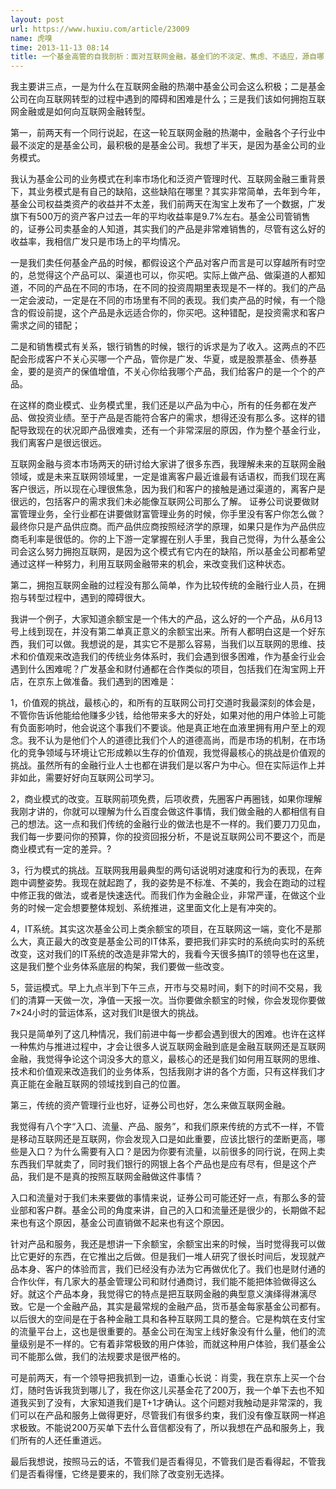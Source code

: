 ```yaml
---
layout: post
url: https://www.huxiu.com/article/23009
name: 虎嗅
time: 2013-11-13 08:14
title: 一个基金高管的自我剖析：面对互联网金融，基金们的不淡定、焦虑、不适应，源自哪？
---
```

我主要讲三点，一是为什么在互联网金融的热潮中基金公司会这么积极；二是基金公司在向互联网转型的过程中遇到的障碍和困难是什么；三是我们该如何拥抱互联网金融或是如何向互联网金融转型。

第一，前两天有一个同行说起，在这一轮互联网金融的热潮中，金融各个子行业中最不淡定的是基金公司，最积极的是基金公司。我想了半天，是因为基金公司的业务模式。

我认为基金公司的业务模式在利率市场化和泛资产管理时代、互联网金融三重背景下，其业务模式是有自己的缺陷，这些缺陷在哪里？其实非常简单，去年到今年，基金公司权益类资产的收益并不太差，我们前两天在淘宝上发布了一个数据，广发旗下有500万的资产客户过去一年的平均收益率是9.7%左右。基金公司管销售的，证券公司卖基金的人知道，其实我们的产品是非常难销售的，尽管有这么好的收益率，我相信广发只是市场上的平均情况。

一是我们卖任何基金产品的时候，都假设这个产品对客户而言是可以穿越所有时空的，总觉得这个产品可以、渠道也可以，你买吧。实际上做产品、做渠道的人都知道，不同的产品在不同的市场，在不同的投资周期里表现是不一样的。我们的产品一定会波动，一定是在不同的市场里有不同的表现。我们卖产品的时候，有一个隐含的假设前提，这个产品是永远适合你的，你买吧。这种错配，是投资需求和客户需求之间的错配；

二是和销售模式有关系，银行销售的时候，银行的诉求是为了收入。这两点的不匹配会形成客户不关心买哪一个产品，管你是广发、华夏，或是股票基金、债券基金，要的是资产的保值增值，不关心你给我哪个产品，我们给客户的是一个个的产品。

在这样的商业模式、业务模式里，我们还是以产品为中心，所有的任务都在发产品、做投资业绩。至于产品是否能符合客户的需求，想得还没有那么多。这样的错配导致现在的状况即产品很难卖，还有一个非常深层的原因，作为整个基金行业，我们离客户是很远很远。

互联网金融与资本市场两天的研讨给大家讲了很多东西，我理解未来的互联网金融领域，或是未来互联网领域里，一定是谁离客户最近谁最有话语权，而我们现在离客户很远，所以现在心理很焦急，因为我们和客户的接触是通过渠道的，离客户是很远的，包括客户的需求我们未必能像互联网公司那么了解。 证券公司说要做财富管理业务，全行业都在讲要做财富管理业务的时候，你手里没有客户你怎么做？最终你只是产品供应商。而产品供应商按照经济学的原理，如果只是作为产品供应商毛利率是很低的。你的上下游一定掌握在别人手里，我自己觉得，为什么基金公司会这么努力拥抱互联网，是因为这个模式有它内在的缺陷，所以基金公司都希望通过这样一种努力，利用互联网金融带来的机会，来改变我们这种状态。

第二，拥抱互联网金融的过程没有那么简单，作为比较传统的金融行业人员，在拥抱与转型过程中，遇到的障碍很大。

我讲一个例子，大家知道余额宝是一个伟大的产品，这么好的一个产品，从6月13号上线到现在，并没有第二单真正意义的余额宝出来。所有人都明白这是一个好东西，我们可以做。我想说的是，其实它不是那么容易，当我们以互联网的思维、技术和价值观来改造我们的传统业务体系时，我们会遇到很多困难，作为基金行业会遇到什么困难呢？广发基金和财付通都在合作类似的项目，包括我们在淘宝网上开店，在京东上做准备。我们遇到的困难是：

1，价值观的挑战，最核心的，和所有的互联网公司打交道时我最深刻的体会是，不管你告诉他能给他赚多少钱，给他带来多大的好处，如果对他的用户体验上可能有负面影响时，他会说这个事我们不要谈。他是真正地在血液里拥有用户至上的观念。我不认为是他们个人的道德比我们个人的道德高尚，而是市场的机制，在市场化的竞争领域与环境让它形成赖以生存的价值观，我觉得最核心的挑战是价值观的挑战。虽然所有的金融行业人士也都在讲我们是以客户为中心。但在实际运作上并非如此，需要好好向互联网公司学习。

2，商业模式的改变。互联网前项免费，后项收费，先圈客户再圈钱，如果你理解我刚才讲的，你就可以理解为什么百度会做这件事情，我们做金融的人都相信有自己的想法。这一点和我们传统的金融行业的做法也是不一样的。我们要刀刀见血，我们每一步要问你的预算，你的投资回报分析，不是说互联网公司不要这个，而是商业模式有一定的差异。?

3，行为模式的挑战。互联网我用最典型的两句话说明对速度和行为的表现，在奔跑中调整姿势。我现在就起跑了，我的姿势是不标准、不美的，我会在跑动的过程中修正我的做法，或者是快速迭代。而我们作为金融企业，非常严谨，在做这个业务的时候一定会想要整体规划、系统推进，这里面文化上是有冲突的。

4，IT系统。其实这次基金公司上类余额宝的项目，在互联网这一端，变化不是那么大，真正最大的改变是基金公司的IT体系，要把我们非实时的系统向实时的系统改变，这对我们的IT系统的改造是非常大的，我看今天很多搞IT的领导也在这里，这是我们整个业务体系底层的构架，我们要做一些改变。

5，营运模式。早上九点半到下午三点，开市与交易时间，剩下的时间不交易，我们的清算一天做一次，净值一天报一次。当你要做余额宝的时候，你会发现你要做7×24小时的营运体系，这对我们It是很大的挑战。

我只是简单列了这几种情况，我们前进中每一步都会遇到很大的困难。也许在这样一种焦灼与推进过程中，才会让很多人说互联网金融到底是金融互联网还是互联网金融，我觉得争论这个词没多大的意义，最核心的还是我们如何用互联网的思维、技术和价值观来改造我们的业务体系，包括我刚才讲的各个方面，只有这样我们才真正能在金融互联网的领域找到自己的位置。

第三，传统的资产管理行业也好，证券公司也好，怎么来做互联网金融。

我觉得有八个字“入口、流量、产品、服务”，和我们原来传统的方式不一样，不管是移动互联网还是互联网，你会发现入口是如此重要，应该比银行的垄断更高，哪些是入口？为什么需要有入口？是因为你要有流量，以前很多的同行说，在网上卖东西我们早就卖了，同时我们银行的网银上各个产品也是应有尽有，但是这个产品，我们是不是真的按照互联网金融做这件事情？

入口和流量对于我们未来要做的事情来说，证券公司可能还好一点，有那么多的营业部和客户群。基金公司的角度来讲，自己的入口和流量还是很少的，长期做不起来也有这个原因，基金公司直销做不起来也有这个原因。

针对产品和服务，我还是想讲一下余额宝，余额宝出来的时候，当时觉得我可以做比它更好的东西，在它推出之后做。但是我们一堆人研究了很长时间后，发现就产品本身、客户的体验而言，我们已经没有办法为它再做优化了。我们也是财付通的合作伙伴，有几家大的基金管理公司和财付通商讨，我们能不能把体验做得这么好。就这个产品本身，我觉得它的特点是把互联网金融的典型意义演绎得淋漓尽致。它是一个金融产品，其实是最常规的金融产品，货币基金每家基金公司都有。以后很大的空间是在于各种金融工具和各种互联网工具的整合。它是构筑在支付宝的流量平台上，这也是很重要的。基金公司在淘宝上线好象没有什么量，他们的流量级别是不一样的。它有着非常极致的用户体验，而就这种用户体验，我们基金公司不能那么做，我们的法规要求是很严格的。

可是前两天，有一个领导把我抓到一边，语重心长说：肖雯，我在京东上买一个台灯，随时告诉我货到哪儿了，我在你这儿买基金花了200万，我一个单下去也不知道我买到了没有，大家知道我们是T+1才确认。这个问题对我触动是非常深的，我们可以在产品和服务上做得更好，尽管我们有很多约束，我们没有像互联网一样追求极致。不能说200万买单下去什么音信都没有了，所以我想在产品和服务上，我们所有的人还任重道远。

最后我想说，按照马云的话，不管我们是否看得见，不管我们是否看得起，不管我们是否看得懂，它终是要来的，我们除了改变别无选择。

